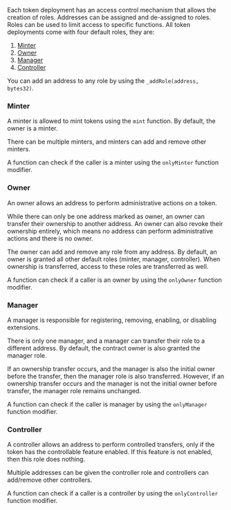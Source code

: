 Each token deployment has an access control mechanism that allows the creation of roles. Addresses can be assigned and de-assigned to roles. Roles can be used to limit access to specific functions. All token deployments come with four default roles, they are:

1. [Minter](#minter)
2. [Owner](#owner)
3. [Manager](#manager)
4. [Controller](#controller)

You can add an address to any role by using the `_addRole(address, bytes32)`.

### Minter

A minter is allowed to mint tokens using the `mint` function. By default, the owner is a minter. 

There can be multiple minters, and minters can add and remove other minters. 

A function can check if the caller is a minter using the `onlyMinter` function modifier.

### Owner

An owner allows an address to perform administrative actions on a token. 

While there can only be one address marked as owner, an owner can transfer their ownership to another address. An owner can also revoke their ownership entirely, which means no address can perform administrative actions and there is no owner. 

The owner can add and remove any role from any address. By default, an owner is granted all other default roles (minter, manager, controller). When ownership is transferred, access to these roles are transferred as well. 

A function can check if a caller is an owner by using the `onlyOwner` function modifier.

### Manager

A manager is responsible for registering, removing, enabling, or disabling extensions.

There is only one manager, and a manager can transfer their role to a different address. By default, the contract owner is also granted the manager role. 

If an ownership transfer occurs, and the manager is also the initial owner before the transfer, then the manager role is also transferred. However, if an ownership transfer occurs and the manager is not the initial owner before transfer, the manager role remains unchanged. 

A function can check if the caller is manager by using the `onlyManager` function modifier.

### Controller

A controller allows an address to perform controlled transfers, only if the token has the controllable feature enabled. If this feature is not enabled, then this role does nothing. 

Multiple addresses can be given the controller role and controllers can add/remove other controllers. 

A function can check if a caller is a controller by using the `onlyController` function modifier.